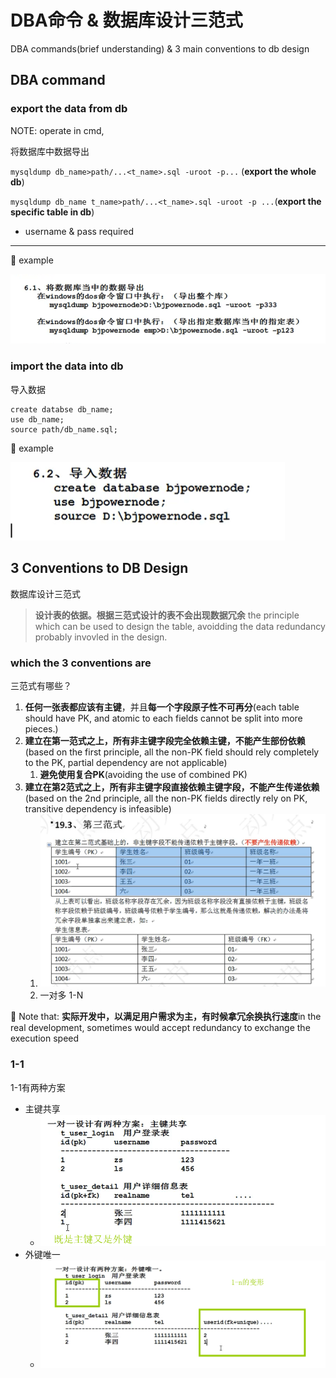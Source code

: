 # DBA命令 & 数据库设计三范式

DBA commands(brief understanding) & 3 main conventions to db design

## DBA command

### export the data from db

NOTE: operate in cmd,

将数据库中数据导出

`mysqldump db_name>path/...<t_name>.sql -uroot -p...` (**export the whole db**)

`mysqldump db_name t_name>path/...<t_name>.sql -uroot -p ...`(**export the specific table in db**)

- username & pass required

---

🍊 example

![](/static/2020-09-17-14-36-18.png)

### import the data into db

导入数据

```mysql
create databse db_name;
use db_name;
source path/db_name.sql;
```

🍊 example

![](/static/2020-09-17-14-36-30.png)

## 3 Conventions to DB Design

数据库设计三范式

> **设计表的依据。根据三范式设计的表不会出现数据冗余** the principle which can be used to design the table, avoidding the data redundancy probably invovled in the design.

### which the 3 conventions are

三范式有哪些？

1. **任何一张表都应该有主键**，并且**每一个字段原子性不可再分**(each table should have PK, and atomic to each fields cannot be split into more pieces.)
2. **建立在第一范式之上，所有非主键字段完全依赖主键，不能产生部份依赖**(based on the first principle, all the non-PK field should rely completely to the PK, partial dependency are not applicable)
   1. **避免使用复合PK**(avoiding the use of combined PK)
3. **建立在第2范式之上，所有非主键字段直接依赖主键字段，不能产生传递依赖**(based on the 2nd principle, all the non-PK fields directly rely on PK, transitive dependency is infeasible)
   1. ![](/static/2020-09-17-16-48-59.png)
   2. 一对多 1-N

🍊 Note that: **实际开发中，以满足用户需求为主，有时候拿冗余换执行速度**in the real development, sometimes would accept redundancy to exchange the execution speed

### 1-1

1-1有两种方案

- 主键共享
  - ![](/static/2020-09-17-18-19-51.png)
- 外键唯一
  - ![](/static/2020-09-17-18-20-48.png)